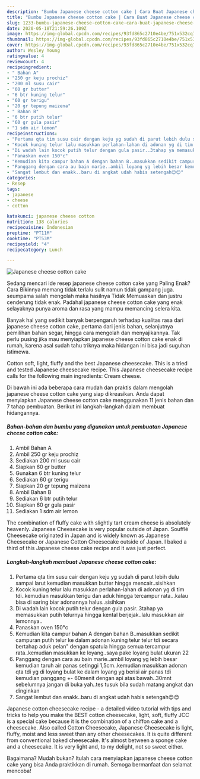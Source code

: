 ```yaml
---
description: "Bumbu Japanese cheese cotton cake | Cara Buat Japanese cheese cotton cake Yang Sedap"
title: "Bumbu Japanese cheese cotton cake | Cara Buat Japanese cheese cotton cake Yang Sedap"
slug: 1233-bumbu-japanese-cheese-cotton-cake-cara-buat-japanese-cheese-cotton-cake-yang-sedap
date: 2020-05-18T21:59:26.109Z
image: https://img-global.cpcdn.com/recipes/93fd865c2710e4be/751x532cq70/japanese-cheese-cotton-cake-foto-resep-utama.jpg
thumbnail: https://img-global.cpcdn.com/recipes/93fd865c2710e4be/751x532cq70/japanese-cheese-cotton-cake-foto-resep-utama.jpg
cover: https://img-global.cpcdn.com/recipes/93fd865c2710e4be/751x532cq70/japanese-cheese-cotton-cake-foto-resep-utama.jpg
author: Wesley Young
ratingvalue: 4
reviewcount: 4
recipeingredient:
- " Bahan A"
- "250 gr keju prochiz"
- "200 ml susu cair"
- "60 gr butter"
- "6 btr kuning telur"
- "60 gr terigu"
- "20 gr tepung maizena"
- " Bahan B"
- "6 btr putih telur"
- "60 gr gula pasir"
- "1 sdm air lemon"
recipeinstructions:
- "Pertama qta tim susu cair dengan keju yg sudah di parut lebih dulu sampai larut kemudian masukkan butter hingga mencair..sisihkan"
- "Kocok kuning telur lalu masukkan perlahan-lahan di adonan yg di tim tdi..kemudian masukkan terigu dan aduk hingga tercampur rata...kalau bisa di saring biar adonannya halus..sisihkan"
- "Di wadah lain kocok putih telur dengan gula pasir..3tahap ya memasukkan putih telurnya hingga kental berjejak..lalu masukkan air lemonnya.."
- "Panaskan oven 150°c"
- "Kemudian kita campur bahan A dengan bahan B..masukkan sedikit campuran putih telur ke dalam adonan kuning telur telur tdi secara bertahap aduk pelan&#34; dengan spatula hingga semua tercampur rata..kemudian masukkan ke loyang..saya pake loyang bulat ukuran 22"
- "Panggang dengan cara au bain marie..ambil loyang yg lebih besar kemudian taruh air panas setinggi 1,5cm..kemudian masukkan adonan qta tdi yg di loyang bulat ke dalam loyang yg berisi air panas tdi kemudian panggang +- 60menit dengan api atas bawah..30mnt sebelumnya jangan di buka yah..tes tusuk bila sudah matang angkat dan dinginkan"
- "Sangat lembut dan enakk..baru di angkat udah habis setengah😊😊"
categories:
- Resep
tags:
- japanese
- cheese
- cotton

katakunci: japanese cheese cotton 
nutrition: 138 calories
recipecuisine: Indonesian
preptime: "PT11M"
cooktime: "PT53M"
recipeyield: "4"
recipecategory: Lunch

---
```



![Japanese cheese cotton cake](https://img-global.cpcdn.com/recipes/93fd865c2710e4be/751x532cq70/japanese-cheese-cotton-cake-foto-resep-utama.jpg)

Sedang mencari ide resep japanese cheese cotton cake yang Paling Enak? Cara Bikinnya memang tidak terlalu sulit namun tidak gampang juga. seumpama salah mengolah maka hasilnya Tidak Memuaskan dan justru cenderung tidak enak. Padahal japanese cheese cotton cake yang enak selayaknya punya aroma dan rasa yang mampu memancing selera kita.

Banyak hal yang sedikit banyak berpengaruh terhadap kualitas rasa dari japanese cheese cotton cake, pertama dari jenis bahan, selanjutnya pemilihan bahan segar, hingga cara mengolah dan menyajikannya. Tak perlu pusing jika mau menyiapkan japanese cheese cotton cake enak di rumah, karena asal sudah tahu triknya maka hidangan ini bisa jadi suguhan istimewa.

Cotton soft, light, fluffy and the best Japanese cheesecake. This is a tried and tested Japanese cheesecake recipe. This Japanese cheesecake recipe calls for the following main ingredients: Cream cheese.


Di bawah ini ada beberapa cara mudah dan praktis dalam mengolah japanese cheese cotton cake yang siap dikreasikan. Anda dapat menyiapkan Japanese cheese cotton cake menggunakan 11 jenis bahan dan 7 tahap pembuatan. Berikut ini langkah-langkah dalam membuat hidangannya.

<!--inarticleads1-->

##### Bahan-bahan dan bumbu yang digunakan untuk pembuatan Japanese cheese cotton cake:

1. Ambil  Bahan A
1. Ambil 250 gr keju prochiz
1. Sediakan 200 ml susu cair
1. Siapkan 60 gr butter
1. Gunakan 6 btr kuning telur
1. Sediakan 60 gr terigu
1. Siapkan 20 gr tepung maizena
1. Ambil  Bahan B
1. Sediakan 6 btr putih telur
1. Siapkan 60 gr gula pasir
1. Sediakan 1 sdm air lemon


The combination of fluffy cake with slightly tart cream cheese is absolutely heavenly. Japanese Cheesecake is very popular outside of Japan. Soufflé Cheesecake originated in Japan and is widely known as Japanese Cheesecake or Japanese Cotton Cheesecake outside of Japan. I baked a third of this Japanese cheese cake recipe and it was just perfect. 

<!--inarticleads2-->

##### Langkah-langkah membuat Japanese cheese cotton cake:

1. Pertama qta tim susu cair dengan keju yg sudah di parut lebih dulu sampai larut kemudian masukkan butter hingga mencair..sisihkan
1. Kocok kuning telur lalu masukkan perlahan-lahan di adonan yg di tim tdi..kemudian masukkan terigu dan aduk hingga tercampur rata...kalau bisa di saring biar adonannya halus..sisihkan
1. Di wadah lain kocok putih telur dengan gula pasir..3tahap ya memasukkan putih telurnya hingga kental berjejak..lalu masukkan air lemonnya..
1. Panaskan oven 150°c
1. Kemudian kita campur bahan A dengan bahan B..masukkan sedikit campuran putih telur ke dalam adonan kuning telur telur tdi secara bertahap aduk pelan&#34; dengan spatula hingga semua tercampur rata..kemudian masukkan ke loyang..saya pake loyang bulat ukuran 22
1. Panggang dengan cara au bain marie..ambil loyang yg lebih besar kemudian taruh air panas setinggi 1,5cm..kemudian masukkan adonan qta tdi yg di loyang bulat ke dalam loyang yg berisi air panas tdi kemudian panggang +- 60menit dengan api atas bawah..30mnt sebelumnya jangan di buka yah..tes tusuk bila sudah matang angkat dan dinginkan
1. Sangat lembut dan enakk..baru di angkat udah habis setengah😊😊


Japanese cotton cheesecake recipe - a detailed video tutorial with tips and tricks to help you make the BEST cotton cheesecake, light, soft, fluffy JCC is a special cake because it is the combination of a chiffon cake and a cheesecake. Also called Cotton Cheesecake, Japanese Cheesecake is light, fluffy, moist and less sweet than any other cheesecakes. It is quite different from conventional baked cheesecake. It&#39;s almost between a sponge cake and a cheesecake. It is very light and, to my delight, not so sweet either. 

Bagaimana? Mudah bukan? Itulah cara menyiapkan japanese cheese cotton cake yang bisa Anda praktikkan di rumah. Semoga bermanfaat dan selamat mencoba!
